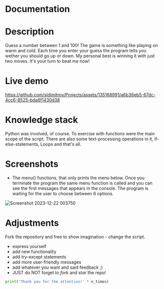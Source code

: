 # Documentation

# Description #
Guess a number between 1 and 100!
The game is something like playing on warm and cold. Each time you enter your guess the program tells you wether you should go up or down. My personal best is winning it with just two moves. It's your turn to beat me now!
# Live demo #

https://github.com/sldimitrov/Projects/assets/135168991/a6b36eb5-67dc-4cc6-8525-bda6f1430d38

# Knowledge stack #
Python was involved, of course.
To exercise with functions were the main scope of the script. There are also some text-processing operations in it, if-else-statements, Loops and that's all.

# Screenshots #
* The menu() functions, that only prints the menu below.
Once you terminate the program the same menu function is called and you can see the first messages that appears in the console. The program is waiting for the user to choose between 6 options.

![Screenshot 2023-12-22 003750](https://github.com/sldimitrov/Projects/assets/135168991/6045bbeb-4a0b-472d-a247-b0f3cfffb2a5)


# Adjustments #
Fork the repository and free to show imagination - change the script.
* express yourself
* add new functionality
* add try-except statements
* add more user-friendly messages
* add whatever you want and said feedback ;)
* JUST do NOT forget to *fork* and *star* the repo!
```python 
print('Thank you for the attention!' * n_times)
```
